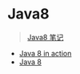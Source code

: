 # Java8
> [Java8 笔记](https://github.com/Kuangcp/Note/blob/master/Java/AdvancedLearning/Java8.md)

- [Java 8 in action](https://github.com/java8/Java8InAction)
- [Java 8 ](https://github.com/brianway/java-learning/tree/master/java8)
